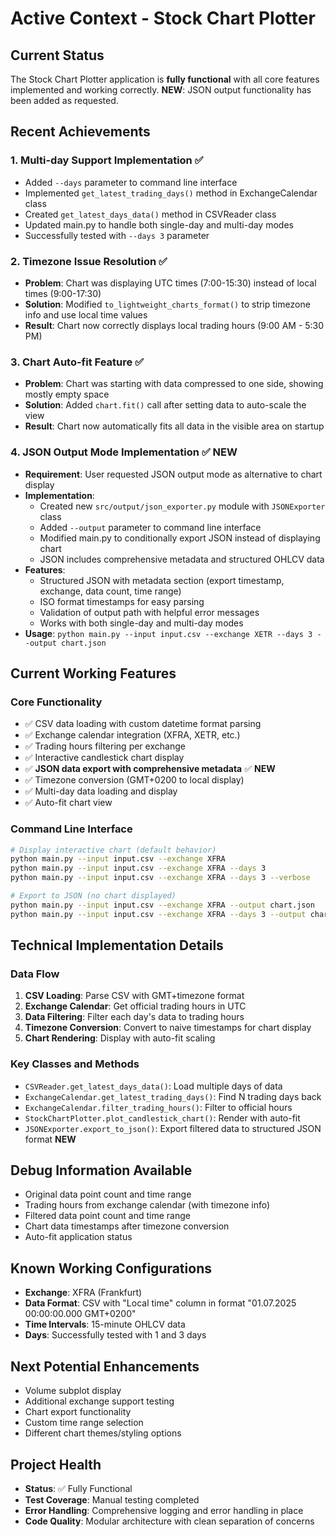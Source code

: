 # Active Context - Stock Chart Plotter

## Current Status

The Stock Chart Plotter application is **fully functional** with all core features implemented and working correctly. **NEW**: JSON output functionality has been added as requested.

## Recent Achievements

### 1. Multi-day Support Implementation ✅

- Added `--days` parameter to command line interface
- Implemented `get_latest_trading_days()` method in ExchangeCalendar class
- Created `get_latest_days_data()` method in CSVReader class
- Updated main.py to handle both single-day and multi-day modes
- Successfully tested with `--days 3` parameter

### 2. Timezone Issue Resolution ✅

- **Problem**: Chart was displaying UTC times (7:00-15:30) instead of local times (9:00-17:30)
- **Solution**: Modified `to_lightweight_charts_format()` to strip timezone info and use local time values
- **Result**: Chart now correctly displays local trading hours (9:00 AM - 5:30 PM)

### 3. Chart Auto-fit Feature ✅

- **Problem**: Chart was starting with data compressed to one side, showing mostly empty space
- **Solution**: Added `chart.fit()` call after setting data to auto-scale the view
- **Result**: Chart now automatically fits all data in the visible area on startup

### 4. JSON Output Mode Implementation ✅ **NEW**

- **Requirement**: User requested JSON output mode as alternative to chart display
- **Implementation**:
  - Created new `src/output/json_exporter.py` module with `JSONExporter` class
  - Added `--output` parameter to command line interface
  - Modified main.py to conditionally export JSON instead of displaying chart
  - JSON includes comprehensive metadata and structured OHLCV data
- **Features**:
  - Structured JSON with metadata section (export timestamp, exchange, data count, time range)
  - ISO format timestamps for easy parsing
  - Validation of output path with helpful error messages
  - Works with both single-day and multi-day modes
- **Usage**: `python main.py --input input.csv --exchange XETR --days 3 --output chart.json`

## Current Working Features

### Core Functionality

- ✅ CSV data loading with custom datetime format parsing
- ✅ Exchange calendar integration (XFRA, XETR, etc.)
- ✅ Trading hours filtering per exchange
- ✅ Interactive candlestick chart display
- ✅ **JSON data export with comprehensive metadata** ✅ **NEW**
- ✅ Timezone conversion (GMT+0200 to local display)
- ✅ Multi-day data loading and display
- ✅ Auto-fit chart view

### Command Line Interface

```bash
# Display interactive chart (default behavior)
python main.py --input input.csv --exchange XFRA
python main.py --input input.csv --exchange XFRA --days 3
python main.py --input input.csv --exchange XFRA --days 3 --verbose

# Export to JSON (no chart displayed)
python main.py --input input.csv --exchange XFRA --output chart.json
python main.py --input input.csv --exchange XFRA --days 3 --output chart.json
```

## Technical Implementation Details

### Data Flow

1. **CSV Loading**: Parse CSV with GMT+timezone format
2. **Exchange Calendar**: Get official trading hours in UTC
3. **Data Filtering**: Filter each day's data to trading hours
4. **Timezone Conversion**: Convert to naive timestamps for chart display
5. **Chart Rendering**: Display with auto-fit scaling

### Key Classes and Methods

- `CSVReader.get_latest_days_data()`: Load multiple days of data
- `ExchangeCalendar.get_latest_trading_days()`: Find N trading days back
- `ExchangeCalendar.filter_trading_hours()`: Filter to official hours
- `StockChartPlotter.plot_candlestick_chart()`: Render with auto-fit
- `JSONExporter.export_to_json()`: Export filtered data to structured JSON format **NEW**

## Debug Information Available

- Original data point count and time range
- Trading hours from exchange calendar (with timezone info)
- Filtered data point count and time range
- Chart data timestamps after timezone conversion
- Auto-fit application status

## Known Working Configurations

- **Exchange**: XFRA (Frankfurt)
- **Data Format**: CSV with "Local time" column in format "01.07.2025 00:00:00.000 GMT+0200"
- **Time Intervals**: 15-minute OHLCV data
- **Days**: Successfully tested with 1 and 3 days

## Next Potential Enhancements

- Volume subplot display
- Additional exchange support testing
- Chart export functionality
- Custom time range selection
- Different chart themes/styling options

## Project Health

- **Status**: ✅ Fully Functional
- **Test Coverage**: Manual testing completed
- **Error Handling**: Comprehensive logging and error handling in place
- **Code Quality**: Modular architecture with clean separation of concerns
